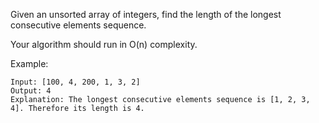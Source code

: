 Given an unsorted array of integers, find the length of the longest consecutive elements sequence.

Your algorithm should run in O(n) complexity.

Example:

    Input: [100, 4, 200, 1, 3, 2]
    Output: 4
    Explanation: The longest consecutive elements sequence is [1, 2, 3, 4]. Therefore its length is 4.

